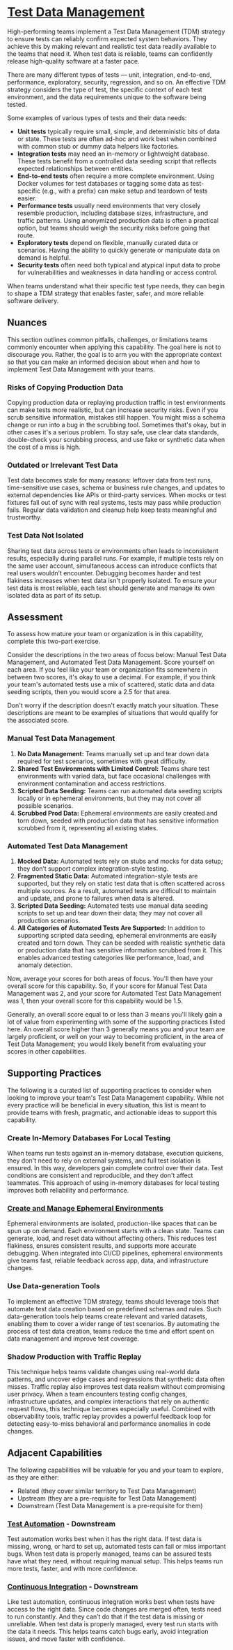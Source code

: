 # [Test Data Management](https://dora.dev/capabilities/test-data-management/)

High-performing teams implement a Test Data Management (TDM) strategy to ensure tests can reliably confirm expected system behaviors. They achieve this by making relevant and realistic test data readily available to the teams that need it. When test data is reliable, teams can confidently release high-quality software at a faster pace.

There are many different types of tests — unit, integration, end-to-end, performance, exploratory, security, regression, and so on. An effective TDM strategy considers the type of test, the specific context of each test environment, and the data requirements unique to the software being tested.

Some examples of various types of tests and their data needs:

- **Unit tests** typically require small, simple, and deterministic bits of data or state. These tests are often ad-hoc and work best when combined with common stub or dummy data helpers like factories.
- **Integration tests** may need an in-memory or lightweight database. These tests benefit from a controlled data seeding script that reflects expected relationships between entities.
- **End-to-end tests** often require a more complete environment. Using Docker volumes for test databases or tagging some data as test-specific (e.g., with a prefix) can make setup and teardown of tests easier.
- **Performance tests** usually need environments that very closely resemble production, including database sizes, infrastructure, and traffic patterns. Using anonymized production data is often a practical option, but teams should weigh the security risks before going that route.
- **Exploratory tests** depend on flexible, manually curated data or scenarios. Having the ability to quickly generate or manipulate data on demand is helpful.
- **Security tests** often need both typical and atypical input data to probe for vulnerabilities and weaknesses in data handling or access control.

When teams understand what their specific test type needs, they can begin to shape a TDM strategy that enables faster, safer, and more reliable software delivery.

## Nuances

This section outlines common pitfalls, challenges, or limitations teams commonly encounter when applying this capability. The goal here is not to discourage you. Rather, the goal is to arm you with the appropriate context so that you can make an informed decision about when and how to implement Test Data Management with your teams.

### Risks of Copying Production Data

Copying production data or replaying production traffic in test environments can make tests more realistic, but can increase security risks. Even if you scrub sensitive information, mistakes still happen. You might miss a schema change or run into a bug in the scrubbing tool. Sometimes that's okay, but in other cases it's a serious problem. To stay safe, use clear data standards, double-check your scrubbing process, and use fake or synthetic data when the cost of a miss is high.

### Outdated or Irrelevant Test Data

Test data becomes stale for many reasons: leftover data from test runs, time-sensitive use cases, schema or business rule changes, and updates to external dependencies like APIs or third-party services. When mocks or test fixtures fall out of sync with real systems, tests may pass while production fails. Regular data validation and cleanup help keep tests meaningful and trustworthy.

### Test Data Not Isolated

Sharing test data across tests or environments often leads to inconsistent results, especially during parallel runs. For example, if multiple tests rely on the same user account, simultaneous access can introduce conflicts that real users wouldn’t encounter. Debugging becomes harder and test flakiness increases when test data isn't properly isolated. To ensure your test data is most reliable, each test should generate and manage its own isolated data as part of its setup.

## Assessment

To assess how mature your team or organization is in this capability, complete this two-part exercise.

Consider the descriptions in the two areas of focus below: Manual Test Data Management, and Automated Test Data Management. Score yourself on each area. If you feel like your team or organization fits somewhere in between two scores, it's okay to use a decimal. For example, if you think your team's automated tests use a mix of scattered, static data and data seeding scripts, then you would score a 2.5 for that area.

Don't worry if the description doesn't exactly match your situation. These descriptions are meant to be examples of situations that would qualify for the associated score.

### Manual Test Data Management

1. **No Data Management:** Teams manually set up and tear down data required for test scenarios, sometimes with great difficulty.
2. **Shared Test Environments with Limited Control:** Teams share test environments with varied data, but face occasional challenges with environment contamination and access restrictions.
3. **Scripted Data Seeding:** Teams can run automated data seeding scripts locally or in ephemeral environments, but they may not cover all possible scenarios.
4. **Scrubbed Prod Data:** Ephemeral environments are easily created and torn down, seeded with production data that has sensitive information scrubbed from it, representing all existing states.

### Automated Test Data Management

1. **Mocked Data:** Automated tests rely on stubs and mocks for data setup; they don’t support complex integration-style testing.
2. **Fragmented Static Data:** Automated integration-style tests are supported, but they rely on static test data that is often scattered across multiple sources. As a result, automated tests are difficult to maintain and update, and prone to failures when data is altered.
3. **Scripted Data Seeding:** Automated tests use manual data seeding scripts to set up and tear down their data; they may not cover all production scenarios.
4. **All Categories of Automated Tests Are Supported:** In addition to supporting scripted data seeding, ephemeral environments are easily created and torn down. They can be seeded with realistic synthetic data or production data that has sensitive information scrubbed from it. This enables advanced testing categories like performance, load, and anomaly detection.

Now, average your scores for both areas of focus. You'll then have your overall score for this capability. So, if your score for Manual Test Data Management was 2, and your score for Automated Test Data Management was 1, then your overall score for this capability would be 1.5.

Generally, an overall score equal to or less than 3 means you'll likely gain a lot of value from experimenting with some of the supporting practices listed here. An overall score higher than 3 generally means you and your team are largely proficient, or well on your way to becoming proficient, in the area of Test Data Management; you would likely benefit from evaluating your scores in other capabilities.

## Supporting Practices

The following is a curated list of supporting practices to consider when looking to improve your team's Test Data Management capability. While not every practice will be beneficial in every situation, this list is meant to provide teams with fresh, pragmatic, and actionable ideas to support this capability.

### Create In-Memory Databases For Local Testing

When teams run tests against an in-memory database, execution quickens, they don't need to rely on external systems, and full test isolation is ensured. In this way, developers gain complete control over their data. Test conditions are consistent and reproducible, and they don't affect teammates. This approach of using in-memory databases for local testing improves both reliability and performance.

### [Create and Manage Ephemeral Environments](/practices/create-and-manage-ephemeral-environments.md)

Ephemeral environments are isolated, production-like spaces that can be spun up on demand. Each environment starts with a clean state. Teams can generate, load, and reset data without affecting others. This reduces test flakiness, ensures consistent results, and supports more accurate debugging. When integrated into CI/CD pipelines, ephemeral environments give teams fast, reliable feedback across app, data, and infrastructure changes.

### Use Data-generation Tools

To implement an effective TDM strategy, teams should leverage tools that automate test data creation based on predefined schemas and rules. Such data-generation tools help teams create relevant and varied datasets, enabling them to cover a wider range of test scenarios. By automating the process of test data creation, teams reduce the time and effort spent on data management and improve test coverage.

### Shadow Production with Traffic Replay

This technique helps teams validate changes using real-world data patterns, and uncover edge cases and regressions that synthetic data often misses. Traffic replay also improves test data realism without compromising user privacy. When a team encounters testing config changes, infrastructure updates, and complex interactions that rely on authentic request flows, this technique becomes especially useful. Combined with observability tools, traffic replay provides a powerful feedback loop for detecting easy-to-miss behavioral and performance anomalies in code changes.

## Adjacent Capabilities

The following capabilities will be valuable for you and your team to explore, as they are either:

- Related (they cover similar territory to Test Data Management)
- Upstream (they are a pre-requisite for Test Data Management)
- Downstream (Test Data Management is a pre-requisite for them)

### [Test Automation](/capabilities/test-automation.md) - Downstream

Test automation works best when it has the right data. If test data is missing, wrong, or hard to set up, automated tests can fail or miss important bugs. When test data is properly managed, teams can be assured tests have what they need, without requiring manual setup. This helps teams run more tests, faster, and with more confidence.

### [Continuous Integration](/capabilities/continuous-integration.md) - Downstream

Like test automation, continuous integration works best when tests have access to the right data. Since code changes are merged often, tests need to run constantly. And they can’t do that if the test data is missing or unreliable. When test data is properly managed, every test run starts with the data it needs. This helps teams catch bugs early, avoid integration issues, and move faster with confidence.
